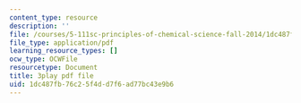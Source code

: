 ```yaml
---
content_type: resource
description: ''
file: /courses/5-111sc-principles-of-chemical-science-fall-2014/1dc487fb76c25f4dd7f6ad77bc43e9b6_pSIAK5hzJeI.pdf
file_type: application/pdf
learning_resource_types: []
ocw_type: OCWFile
resourcetype: Document
title: 3play pdf file
uid: 1dc487fb-76c2-5f4d-d7f6-ad77bc43e9b6
---
```

